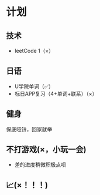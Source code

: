# 计划
## 技术
- leetCode 1（×）
## 日语
- U学院单词（✅）
- 标日APP复习（4+单词+联系）（×）
## 健身
保底哑铃，回家就举
## 不打游戏(×，小玩一会)
- 差的进度稍微积极点呗
## 📈(×！！！)

